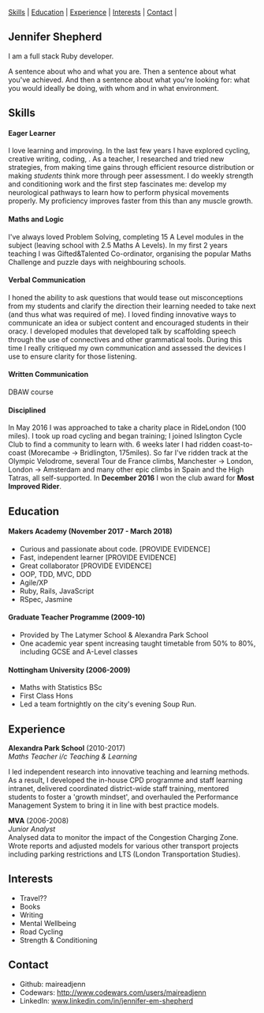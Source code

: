 [Skills](#skills) | [Education](#education) | [Experience](#experience) | [Interests](#interests) | [Contact](#contact) |

## Jennifer Shepherd

I am a full stack Ruby developer.

A sentence about who and what you are. Then a sentence about what you've achieved. And then a sentence about what you're looking for: what you would ideally be doing, with whom and in what environment.

## Skills

#### Eager Learner
I love learning and improving.  In the last few years I have explored cycling, creative writing, coding, .  As a teacher, I researched and tried new strategies, from making time gains through efficient resource distribution or making *students* think more through peer assessment.
I do weekly strength and conditioning work and the first step fascinates me: develop my neurological pathways to learn how to perform physical movements properly.  My proficiency improves faster from this than any muscle growth.

#### Maths and Logic
I've always loved Problem Solving, completing 15 A Level modules in the subject (leaving school with 2.5 Maths A Levels).  In my first 2 years teaching I was Gifted&Talented Co-ordinator, organising the popular Maths Challenge and puzzle days with neighbouring schools.

#### Verbal Communication
I honed the ability to ask questions that would tease out misconceptions from my students and clarify the direction their learning needed to take next (and thus what was required of me).  I loved finding innovative ways to communicate an idea or subject content and encouraged students in their oracy.  I developed modules that developed talk by scaffolding speech through the use of connectives and other grammatical tools.  During this time I really critiqued my own communication and assessed the devices I use to ensure clarity for those listening.

#### Written Communication
DBAW course

#### Disciplined
In May 2016 I was approached to take a charity place in RideLondon (100 miles).  I took up road cycling and began training; I joined Islington Cycle Club to find a community to learn with. 6 weeks later I had ridden coast-to-coast (Morecambe -> Bridlington, 175miles). So far I've ridden track at the Olympic Velodrome, several Tour de France climbs, Manchester -> London, London -> Amsterdam and many other epic climbs in Spain and the High Tatras, all self-supported.  In **December 2016** I won the club award for **Most Improved Rider**.

## Education

#### Makers Academy (November 2017 - March 2018)

- Curious and passionate about code. [PROVIDE EVIDENCE]
- Fast, independent learner [PROVIDE EVIDENCE]
- Great collaborator [PROVIDE EVIDENCE]
- OOP, TDD, MVC, DDD
- Agile/XP
- Ruby, Rails, JavaScript
- RSpec, Jasmine

#### Graduate Teacher Programme (2009-10)

- Provided by The Latymer School & Alexandra Park School
- One academic year spent increasing taught timetable from 50% to 80%, including GCSE and A-Level classes

#### Nottingham University (2006-2009)

- Maths with Statistics BSc
- First Class Hons
- Led a team fortnightly on the city's evening Soup Run.

## Experience

**Alexandra Park School** (2010-2017)    
*Maths Teacher i/c Teaching & Learning*

I led independent research into innovative teaching and learning methods. As a result, I developed the in-house CPD programme and staff learning intranet, delivered coordinated district-wide staff training, mentored students to foster a 'growth mindset', and overhauled the Performance Management System to bring it in line with best practice models.

**MVA** (2006-2008)   
*Junior Analyst*  
Analysed data to monitor the impact of the Congestion Charging Zone.  Wrote reports and adjusted models for various other transport projects including parking restrictions and LTS (London Transportation Studies).

## Interests

- Travel??
- Books
- Writing
- Mental Wellbeing
- Road Cycling 
- Strength & Conditioning

## Contact
- Github: maireadjenn
- Codewars: http://www.codewars.com/users/maireadjenn
- LinkedIn: www.linkedin.com/in/jennifer-em-shepherd
